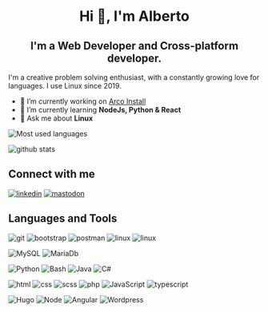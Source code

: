 <h1 align="center">Hi 👋, I'm Alberto</h1>
<h2 align="center">I'm a Web Developer and Cross-platform developer. </h2>

I'm a creative problem solving enthusiast, with a constantly growing love for languages. I use Linux since 2019.

- 🔭 I’m currently working on [Arco Install](https://github.com/AlbertoVf/arco-install)
- 🌱 I’m currently learning **NodeJs, Python & React**
- 💬 Ask me about **Linux**


<!-- ![GitHub Followers](https://img.shields.io/github/followers/AlbertoVf?style=social)
![GitHub stars](https://img.shields.io/github/stars/AlbertoVf?style=social) -->

![Most used languages](https://github-readme-stats.vercel.app/api/top-langs?username=albertovf&show_icons=true&locale=en&layout=compact)

![github stats](https://github-readme-stats.vercel.app/api?username=albertovf&show_icons=true&locale=en)

## Connect with me
[![linkedin](https://img.shields.io/badge/linkedin-0266C3?style=for-the-badge&logo=linkedin&logoColor=0266C3&labelColor=101010)](https://linkedin.com/in/alberto-vazquez-fernandez)
[![mastodon](https://img.shields.io/badge/mastodon-615df7?style=for-the-badge&logo=mastodon&logoColor=615df7&labelColor=101010)](https://social.linux.pizza/@AlbertoVf)


## Languages and Tools
<!-- git, bootstrap, postman, linux -->
![git](https://img.shields.io/badge/git-F15030?style=for-the-badge&logo=git&logoColor=F15030&labelColor=101010)
![bootstrap](https://img.shields.io/badge/bootstrap-860AFB?style=for-the-badge&logo=bootstrap&logoColor=860AFB&labelColor=101010)
![postman](https://img.shields.io/badge/postman-FF6C34?style=for-the-badge&logo=postman&logoColor=FF6C34&labelColor=101010)
![linux](https://img.shields.io/badge/linux-F5BE04?style=for-the-badge&logo=linux&logoColor=F5BE04&labelColor=101010)
![linux](https://img.shields.io/badge/vs_code-20A4F0?style=for-the-badge&logo=visualstudiocode&logoColor=20A4F0&labelColor=101010)

<!-- mysql, mariadb -->
![MySQL](https://img.shields.io/badge/MySQL-007690?style=for-the-badge&logo=mysql&logoColor=F29208&labelColor=101010)
![MariaDb](https://img.shields.io/badge/Mariadb-C1775A?style=for-the-badge&logo=mariadb&logoColor=C1775A&labelColor=101010)

<!-- bash, c#, java, python -->
![Python](https://img.shields.io/badge/Python-4283B5?style=for-the-badge&logo=python&logoColor=FFDF55&labelColor=101010)
![Bash](https://img.shields.io/badge/bash-3E474A?style=for-the-badge&logo=shell&logoColor=FEFEFE&labelColor=101010)
![Java](https://img.shields.io/badge/Java-F89917?style=for-the-badge&logo=java&logoColor=F89917&labelColor=101010)
![C#](https://img.shields.io/badge/c_sharp-007396?style=for-the-badge&logo=c-sharp&logoColor=white&labelColor=101010)

<!-- html, css, sass, php, javascript,typescript -->
![html](https://img.shields.io/badge/HTML_5-E44D26?style=for-the-badge&logo=html5&logoColor=E44D26&labelColor=101010)
![css](https://img.shields.io/badge/CSS_3-33A9DC?style=for-the-badge&logo=css3&logoColor=33A9DC&labelColor=101010)
![scss](https://img.shields.io/badge/SCSS-CB6699?style=for-the-badge&logo=sass&logoColor=CB6699&labelColor=101010)
![php](https://img.shields.io/badge/PHP-6181B6?style=for-the-badge&logo=php&logoColor=6181B6&labelColor=101010)
![JavaScript](https://img.shields.io/badge/JavaScript-F0DB4F?style=for-the-badge&logo=javascript&logoColor=F0DB4F&labelColor=101010)
![typescript](https://img.shields.io/badge/Typescript-007ACC?style=for-the-badge&logo=typescript&logoColor=007ACC&labelColor=101010)

<!-- hugo, nodejs, angular, wordpress -->
![Hugo](https://img.shields.io/badge/Hugo-FF3E89?style=for-the-badge&logo=hugo&logoColor=FF3E89&labelColor=101010)
![Node](https://img.shields.io/badge/Nodejs-83CD29?style=for-the-badge&logo=javascript&logoColor=83CD29&labelColor=101010)
![Angular](https://img.shields.io/badge/Angular-DD0031?style=for-the-badge&logo=angular&logoColor=DD0031&labelColor=101010)
![Wordpress](https://img.shields.io/badge/wordpress-00759B?style=for-the-badge&logo=wordpress&logoColor=00759B&labelColor=101010)